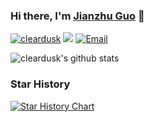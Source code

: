 ### Hi there, I'm [Jianzhu Guo](https://guojianzhu.com) 👋

<a href="https://github.com/cleardusk"><img src="https://komarev.com/ghpvc/?username=cleardusk" alt="cleardusk" /></a>
<a href="https://github.com/cleardusk?tab=followers"><img src="https://img.shields.io/github/followers/cleardusk"></a>
<a href="mailto:guojianzhu1994@gmail.com"><img src="https://img.shields.io/badge/Email-guojianzhu1994@gmail.com-pink" alt="Email" /></a>

![cleardusk's github stats](https://github-readme-stats.vercel.app/api?&PAT_1=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&username=cleardusk&show_icons=true&count_private=true&hide=prs&theme=onedark)
<!-- [![github contribution grid snake animation](https://cdn.jsdelivr.net/gh/cleardusk/cleardusk@output/github-contribution-grid-snake.svg)](https://github.com/cleardusk) -->
<!-- [![github contribution grid snake animation](https://cdn.jsdelivr.net/gh/cleardusk/cleardusk@output/github-contribution-grid-snake-dark.svg)](https://github.com/cleardusk) -->
<!-- [![github contribution grid snake animation](https://cdn.jsdelivr.net/gh/cleardusk/cleardusk@output/github-contribution-grid-snake-dark.gif)](https://github.com/cleardusk) -->

### Star History
[![Star History Chart](https://api.star-history.com/svg?repos=cleardusk/3DDFA_V2,cleardusk/3DDFA&type=Date)](https://star-history.com/#cleardusk/3DDFA_V2&cleardusk/3DDFA&Date)

